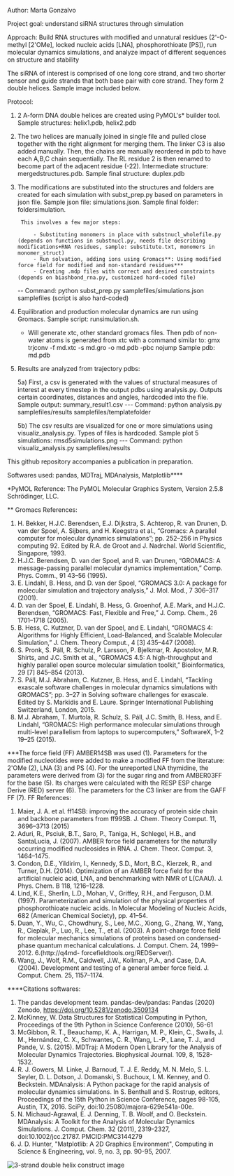 Author: Marta Gonzalvo

Project goal: understand siRNA structures through simulation

Approach: Build RNA structures with modified and unnatural residues (2'-O-methyl [2'OMe], locked nucleic acids [LNA], phosphorothioate [PS]), run molecular dynamics simulations, and analyze impact of different sequences on structure and stability


The siRNA of interest is comprised of one long core strand, and two shorter sensor and guide strands that both base pair with core strand. They form 2 double helices. Sample image included below.

Protocol:

1. 2 A-form DNA double helices are created using PyMOL's* builder tool. Sample structures: helix1.pdb, helix2.pdb

2. The two helices are manually joined in single file and pulled close together with the right alignment for merging them. The linker C3 is also added manually. Then, the chains are manually reordered in pdb to have each A,B,C chain sequentially. The RL residue 2 is then renamed to become part of the adjacent residue (-22). Intermediate structure: mergedstructures.pdb. Sample final structure: duplex.pdb


3. The modifications are substituted into the structures and folders are created for each simulation with subst_prep.py based on parameters in json file. Sample json file: simulations.json. Sample final folder: foldersimulation.

        This involves a few major steps:

            - Substituting monomers in place with substnucl_wholefile.py (depends on functions in substnucl.py, needs file describing modifications+RNA residues, sample: substitute.txt, monomers in monomer_struct)
            - Run solvation, adding ions using Gromacs**: Using modified force field for modified and non-standard residues***
            - Creating .mdp files with correct and desired constraints (depends on biashbond_rna.py, customized hard-coded file)

    -- Command: python subst_prep.py samplefiles/simulations.json samplefiles (script is also hard-coded)

4. Equilibration and production molecular dynamics are run using Gromacs. Sample script: runsimulation.sh. 

    - Will generate xtc, other standard gromacs files. Then pdb of non-water atoms is generated from xtc with a command similar to: 
        gmx trjconv -f md.xtc -s md.gro -o md.pdb -pbc nojump
        Sample pdb: md.pdb

5. Results are analyzed from trajectory pdbs:

    5a) First, a csv is generated with the values of structural measures of interest at every timestep in the output pdbs using analysis.py. Outputs certain coordinates, distances and angles, hardcoded into the file. Sample output: summary_result1.csv
    --- Command: python analysis.py samplefiles/results samplefiles/templatefolder

    5b) The csv results are visualized for one or more simulations using visualiz_analysis.py. Types of files is hardcoded. Sample plot 5 simulations: rmsd5simulations.png
    --- Command: python visualiz_analysis.py samplefiles/results


This github repository accompanies a publication in preparation.

Softwares used: pandas, MDTraj, MDAnalysis, Matplotlib****

*PyMOL Reference: The PyMOL Molecular Graphics System, Version 2.5.8 Schrödinger, LLC.

** Gromacs References:
1. H. Bekker, H.J.C. Berendsen, E.J. Dijkstra, S. Achterop, R. van Drunen, D. van der Spoel, A. Sijbers, and H. Keegstra et al., “Gromacs: A parallel computer for molecular dynamics simulations”; pp. 252–256 in Physics computing 92. Edited by R.A. de Groot and J. Nadrchal. World Scientific, Singapore, 1993.
2. H.J.C. Berendsen, D. van der Spoel, and R. van Drunen, “GROMACS: A message-passing parallel molecular dynamics implementation,” Comp. Phys. Comm., 91 43–56 (1995).
3. E. Lindahl, B. Hess, and D. van der Spoel, “GROMACS 3.0: A package for molecular simulation and trajectory analysis,” J. Mol. Mod., 7 306–317 (2001).
4. D. van der Spoel, E. Lindahl, B. Hess, G. Groenhof, A.E. Mark, and H.J.C. Berendsen, “GROMACS: Fast, Flexible and Free,” J. Comp. Chem., 26 1701–1718 (2005).
5. B. Hess, C. Kutzner, D. van der Spoel, and E. Lindahl, “GROMACS 4: Algorithms for Highly Efficient, Load-Balanced, and Scalable Molecular Simulation,” J. Chem. Theory Comput., 4 [3] 435–447 (2008).
6. S. Pronk, S. Páll, R. Schulz, P. Larsson, P. Bjelkmar, R. Apostolov, M.R. Shirts, and J.C. Smith et al., “GROMACS 4.5: A high-throughput and highly parallel open source molecular simulation toolkit,” Bioinformatics, 29 [7] 845–854 (2013).
7. S. Páll, M.J. Abraham, C. Kutzner, B. Hess, and E. Lindahl, “Tackling exascale software challenges in molecular dynamics simulations with GROMACS”; pp. 3–27 in Solving software challenges for exascale. Edited by S. Markidis and E. Laure. Springer International Publishing Switzerland, London, 2015.
8. M.J. Abraham, T. Murtola, R. Schulz, S. Páll, J.C. Smith, B. Hess, and E. Lindahl, “GROMACS: High performance molecular simulations through multi-level parallelism from laptops to supercomputers,” SoftwareX, 1–2 19–25 (2015).

***The force field (FF) AMBER14SB was used (1). Parameters for the modified nucleotides were added to make a modified FF from the literature: 2'OMe (2), LNA (3) and PS (4). For the unreported LNA thymidine, the parameters were derived from (3) for the sugar ring and from AMBER03FF for the base (5). Its charges were calculated with the RESP ESP charge Derive (RED) server (6). The parameters for the C3 linker are from the GAFF FF (7). FF References:

1. Maier, J. A. et al. ff14SB: improving the accuracy of protein side chain and backbone parameters from ff99SB. J. Chem. Theory Comput. 11, 3696–3713 (2015) 
2. Aduri, R., Psciuk, B.T., Saro, P., Taniga, H., Schlegel, H.B., and SantaLucia, J. (2007). AMBER force field parameters for the naturally occurring modified nucleosides in RNA. J. Chem. Theor. Comput. 3, 1464–1475.
3. Condon, D.E., Yildirim, I., Kennedy, S.D., Mort, B.C., Kierzek, R., and Turner, D.H. (2014). Optimization of an AMBER force field for the artificial nucleic acid, LNA, and benchmarking with NMR of L(CAAU). J. Phys. Chem. B 118, 1216–1228.
4. Lind, K.E., Sherlin, L.D., Mohan, V., Griffey, R.H., and Ferguson, D.M. (1997). Parameterization and simulation of the physical properties of phosphorothioate nucleic acids. In Molecular Modeling of Nucleic Acids, 682 (American Chemical Society), pp. 41–54.
5. Duan, Y., Wu, C., Chowdhury, S., Lee, M.C., Xiong, G., Zhang, W., Yang, R., Cieplak, P., Luo, R., Lee, T., et al. (2003). A point-charge force field for molecular mechanics simulations of proteins based on condensed-phase quantum mechanical calculations. J. Comput. Chem. 24, 1999–2012.
6.(http://q4md- forcefieldtools.org/REDServer/).
7. Wang, J., Wolf, R.M., Caldwell, J.W., Kollman, P.A., and Case, D.A. (2004). Development and testing of a general amber force field. J. Comput. Chem. 25, 1157–1174.

****Citations softwares:
1. The pandas development team. pandas-dev/pandas: Pandas (2020) Zenodo, https://doi.org/10.5281/zenodo.3509134
2. McKinney, W. Data Structures for Statistical Computing in Python, Proceedings of the 9th Python in Science Conference (2010), 56-61
3. McGibbon, R. T., Beauchamp, K. A., Harrigan, M. P., Klein, C., Swails, J. M., Hernández, C. X., Schwantes, C. R., Wang, L.-P., Lane, T. J., and Pande, V. S. (2015). MDTraj: A Modern Open Library for the Analysis of Molecular Dynamics Trajectories. Biophysical Journal. 109, 8, 1528-1532.
4. R. J. Gowers, M. Linke, J. Barnoud, T. J. E. Reddy, M. N. Melo, S. L. Seyler, D. L. Dotson, J. Domanski, S. Buchoux, I. M. Kenney, and O. Beckstein. MDAnalysis: A Python package for the rapid analysis of molecular dynamics simulations. In S. Benthall and S. Rostrup, editors, Proceedings of the 15th Python in Science Conference, pages 98-105, Austin, TX, 2016. SciPy, doi:10.25080/majora-629e541a-00e.
5. N. Michaud-Agrawal, E. J. Denning, T. B. Woolf, and O. Beckstein. MDAnalysis: A Toolkit for the Analysis of Molecular Dynamics Simulations. J. Comput. Chem. 32 (2011), 2319-2327, doi:10.1002/jcc.21787. PMCID:PMC3144279
6. J. D. Hunter, "Matplotlib: A 2D Graphics Environment", Computing in Science & Engineering, vol. 9, no. 3, pp. 90-95, 2007.



![3-strand double helix construct image](https://github.com/martagu/rna_modify_MD_analyze/blob/main/samplefiles/md1pdb.png?raw=true)
